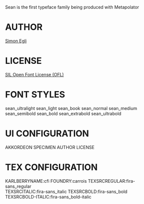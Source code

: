 Sean is the first typeface family being produced with Metapolator


AUTHOR
======
[Simon Egli](http://www.simonegli.com/)


LICENSE
=======
[SIL Open Font License (OFL)](http://scripts.sil.org/OFL)


FONT STYLES
===========
sean_ultralight
     sean_light
sean_book
sean_normal
sean_medium
sean_semibold
sean_bold
sean_extrabold
sean_ultrabold


UI CONFIGURATION
================

AKKORDEON
SPECIMEN
AUTHOR
LICENSE


TEX CONFIGURATION
=================
KARLBERRYNAME:cfi
FOUNDRY:carrois
TEXSRCREGULAR:fira-sans_regular    
TEXSRCITALIC:fira-sans_italic
TEXSRCBOLD:fira-sans_bold    
TEXSRCBOLD-ITALIC:fira-sans_bold-italic








